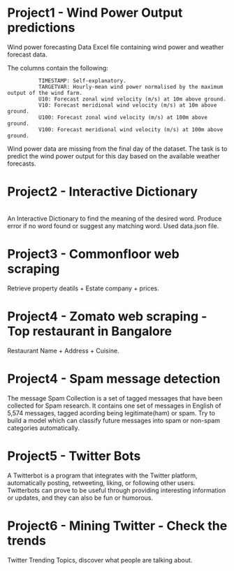 # Project1 - Wind Power Output predictions

Wind power forecasting Data Excel file containing wind power and weather forecast data.
              
The columns contain the following: 

              TIMESTAMP: Self-explanatory. 
              TARGETVAR: Hourly-mean wind power normalised by the maximum output of the wind farm. 
              U10: Forecast zonal wind velocity (m/s) at 10m above ground. 
              V10: Forecast meridional wind velocity (m/s) at 10m above ground. 
              U100: Forecast zonal wind velocity (m/s) at 100m above ground. 
              V100: Forecast meridional wind velocity (m/s) at 100m above ground.   
  
  
  Wind power data are missing from the final day of the dataset. The task is to predict the wind power output 
  for this day based on the available weather forecasts. 
              
# Project2 - Interactive Dictionary 
                          
An Interactive Dictionary to find the meaning of the desired word. Produce error if no word found or suggest any matching word. 
Used data.json file.         


# Project3 - Commonfloor web scraping 

Retrieve property deatils + Estate company + prices. 

# Project4 - Zomato web scraping - Top restaurant in Bangalore

Restaurant Name + Address + Cuisine.

# Project4 - Spam message detection

The message Spam Collection is a set of tagged messages that have been collected for Spam research. It contains one set of messages in English of 5,574 messages, tagged acording being legitimate(ham) or spam. Try to build a model which can classify future messages into spam or non-spam categories automatically.

# Project5 - Twitter Bots

A Twitterbot is a program that integrates with the Twitter platform, automatically posting, retweeting, liking, or following other users. Twitterbots can prove to be useful through providing interesting information or updates, and they can also be fun or humorous.

# Project6 - Mining Twitter - Check the trends

Twitter Trending Topics, discover what people are talking about.
